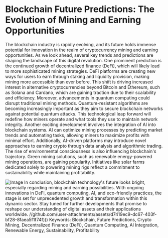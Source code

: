 # Blockchain Future Predictions: The Evolution of Mining and Earning Opportunities
The blockchain industry is rapidly evolving, and its future holds immense potential for innovation in the realm of cryptocurrency mining and earning opportunities. As we look ahead, several key trends and predictions are shaping the landscape of this digital revolution.
One prominent prediction is the continued growth of decentralized finance (DeFi), which will likely lead to more sophisticated mining strategies. DeFi platforms are creating new ways for users to earn through staking and liquidity provision, making mining more accessible than ever before. This shift is driving increased interest in alternative cryptocurrencies beyond Bitcoin and Ethereum, such as Solana and Cardano, which are gaining traction due to their scalability and efficiency.
Moreover, advancements in quantum computing could disrupt traditional mining methods. Quantum-resistant algorithms are becoming increasingly important as they aim to secure blockchain networks against potential quantum attacks. This technological leap forward will redefine how miners operate and what tools they use to maintain network integrity.
Another exciting development involves the integration of AI into blockchain systems. AI can optimize mining processes by predicting market trends and automating tasks, allowing miners to maximize profits with minimal effort. Additionally, AI-driven platforms may introduce novel approaches to earning crypto through data analysis and algorithmic trading.
The rise of environmental consciousness is also influencing blockchain's trajectory. Green mining solutions, such as renewable energy-powered mining operations, are gaining popularity. Initiatives like solar farms dedicated solely to powering mining rigs reflect a commitment to sustainability while maintaining profitability.

![Image](https://github.com/user-attachments/assets/d7419ec9-dc67-403f-bf28-8faea5f1f74f)
In conclusion, blockchain technology's future looks bright, especially regarding mining and earning possibilities. With ongoing innovations in DeFi, quantum computing, AI, and eco-friendly practices, the stage is set for unprecedented growth and transformation within this dynamic sector. Stay tuned for further developments that promise to reshape our understanding of digital assets and their applications worldwide.
 //github.com/user-attachments/assets/d7419ec9-dc67-403f-bf28-8faea5f1f74f)))
Keywords: Blockchain, Future Predictions, Crypto Mining, Decentralized Finance (DeFi), Quantum Computing, AI Integration, Renewable Energy, Sustainability, Profitability
